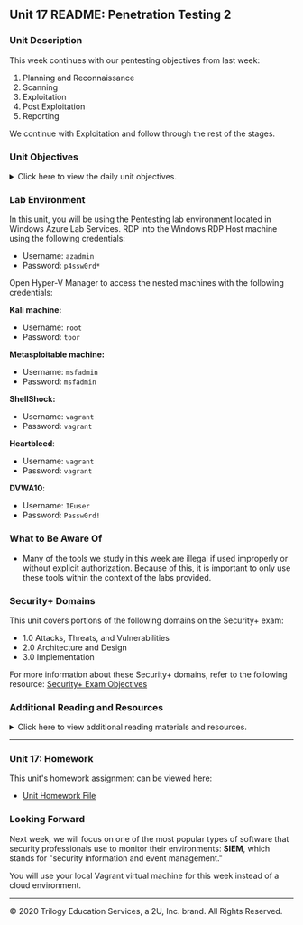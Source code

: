 ## Unit 17 README: Penetration Testing 2

### Unit Description

This week continues with our pentesting objectives from last week:

1. Planning and Reconnaissance
2. Scanning
3. Exploitation
4. Post Exploitation
5. Reporting

We continue with Exploitation and follow through the rest of the stages.

### Unit Objectives 

<details>
    <summary>Click here to view the daily unit objectives.</summary>

  <br>

- **Day 1:** Introduction to Metasploit
    - Use Metasploit to assist in various stages of a penetration test. 
    - Use SearchSploit to determine if the targets are vulnerable to exploits. 
    - Use exploit modules from the Metasploit framework to establish a reverse shell on a target.
    
- **Day 2:** Post Exploitation with Meterpreter 
    - Establish bind and reverse shells using Ncat.
    - Set Meterpreter payloads on a target.
    - Use Meterpreter shells to exfiltrate data from the target machine.
    
- **Day 3:** Custom Payloads with msfvenom
    - Create custom payloads.
    - Add payloads to websites by altering HTML. 
    - Assess overall penetration test engagement skills.

</details>


### Lab Environment

In this unit, you will be using the Pentesting lab environment located in Windows Azure Lab Services. RDP into the Windows RDP Host machine using the following credentials:

  - Username: `azadmin`
  - Password: `p4ssw0rd*`

Open Hyper-V Manager to access the nested machines with the following credentials:

**Kali machine:**

  - Username: `root`
  - Password: `toor`

**Metasploitable machine:**

  - Username: `msfadmin`
  - Password: `msfadmin`

**ShellShock:**

  - Username: `vagrant`
  - Password: `vagrant`

**Heartbleed**:

  - Username: `vagrant`
  - Password: `vagrant`

**DVWA10**:

  - Username: `IEuser`
  - Password: `Passw0rd!`

### What to Be Aware Of

- Many of the tools we study in this week are illegal if used improperly or without explicit authorization. Because of this, it is important to only use these tools within the context of the labs provided.

### Security+ Domains

This unit covers portions of the following domains on the Security+ exam:

- 1.0 Attacks, Threats, and Vulnerabilities 
- 2.0 Architecture and Design 
- 3.0 Implementation

For more information about these Security+ domains, refer to the following resource: [Security+ Exam Objectives](https://comptiacdn.azureedge.net/webcontent/docs/default-source/exam-objectives/comptia-security-sy0-601-exam-objectives-(2-0).pdf?sfvrsn=8c5889ff_2)


### Additional Reading and Resources

<details> 
<summary> Click here to view additional reading materials and resources. </summary>
</br>

These resources are provided as optional, recommended resources to supplement the concepts covered in this unit.

- **Day 1 Resources**
  
    - [Wikipedia: HeartBleed](https://en.wikipedia.org/wiki/Heartbleed)
    - [Exploit Database: SearchSploit Documentation](https://www.exploit-db.com/documentation/Offsec-SearchSploit.pdf)
    - [Sans.org: Metasploit Cheatsheet](https://www.sans.org/security-resources/sec560/misc_tools_sheet_v1.pdf)
    - [Wikipedia: Shellshock](https://en.wikipedia.org/wiki/Shellshock_(software_bug))

- **Day 2 Resources**
    - [SANS.org: Ncat Cheat Sheet](https://www.sans.org/security-resources/sec560/netcat_cheat_sheet_v1.pdf)
    - [PenTest-duck: Bind vs. Reverse vs. Encrypted Shells](https://medium.com/@PenTest_duck/bind-vs-reverse-vs-encrypted-shells-what-should-you-use-6ead1d947aa9)
    
- **Day 3 Resources**

    - [Red Team Tutorials: MSFVenom CheatSheet](https://redteamtutorials.com/2018/10/24/msfvenom-cheatsheet/)
    - [The Dark Source: MSFVenom CheatSheet 3](https://thedarksource.com/msfvenom-cheat-sheet-create-metasploit-payloads/)

</details>

---

### Unit 17: Homework

This unit's homework assignment can be viewed here: 

- [Unit Homework File](../../2-Homework/17-Penetration-Testing-2/Instructions/README.md)

### Looking Forward 

Next week, we will focus on one of the most popular types of software that security professionals use to monitor their environments: **SIEM**, which stands for "security information and event management."

You will use your local Vagrant virtual machine for this week instead of a cloud environment.

---


© 2020 Trilogy Education Services, a 2U, Inc. brand. All Rights Reserved.    
